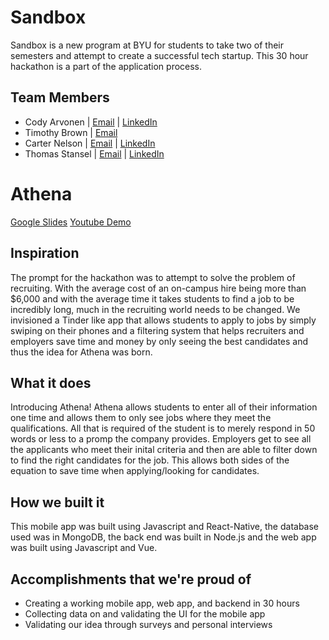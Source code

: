 # Sandbox

Sandbox is a new program at BYU for students to take two of their semesters and attempt to create a successful tech startup. This 30 hour hackathon is a part of the application process.

## Team Members
 - Cody Arvonen | [Email](codyarvonen@gmail.com) | [LinkedIn](https://www.linkedin.com/in/cody-arvonen-41034b207/)
 - Timothy Brown | [Email](tabrownies@gmail.com)
 - Carter Nelson | [Email](carterwaynenelson@gmail.com) | [LinkedIn](https://www.linkedin.com/in/carternelson13/)
 - Thomas Stansel | [Email](thomas.s.stansel@gmail.com) | [LinkedIn](https://www.linkedin.com/in/thomas-stansel/)

# Athena

[Google Slides](https://docs.google.com/presentation/d/1EPeQ4BQZxPBKBsfYPYh8eQrvQ9sAHtWO1s_gcNVx5FE/edit?usp=sharing)
[Youtube Demo](https://youtu.be/Anzb4yPA3rE)

## Inspiration
The prompt for the hackathon was to attempt to solve the problem of recruiting. With the average cost of an on-campus hire being more than $6,000 and with the average time it takes students to find a job to be incredibly long, much in the recruiting world needs to be changed. We invisioned a Tinder like app that allows students to apply to jobs by simply swiping on their phones and a filtering system that helps recruiters and employers save time and money by only seeing the best candidates and thus the idea for Athena was born.

## What it does
Introducing Athena! Athena allows students to enter all of their information one time and allows them to only see jobs where they meet the qualifications. All that is required of the student is to merely respond in 50 words or less to a promp the company provides. Employers get to see all the applicants who meet their inital criteria and then are able to filter down to find the right candidates for the job. This allows both sides of the equation to save time when applying/looking for candidates.

## How we built it
This mobile app was built using Javascript and React-Native, the database used was in MongoDB, the back end was built in Node.js and the web app was built using Javascript and Vue.

## Accomplishments that we're proud of
- Creating a working mobile app, web app, and backend in 30 hours
- Collecting data on and validating the UI for the mobile app
- Validating our idea through surveys and personal interviews

